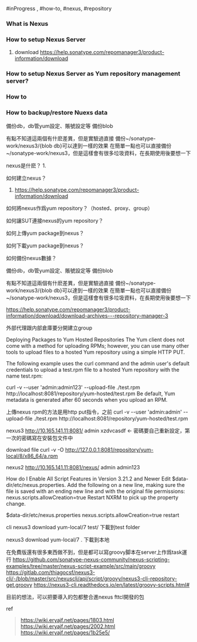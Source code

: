 #inProgress , #how-to, #nexus, #repository

### What is Nexus
### How to setup Nexus Server
1. download
https://help.sonatype.com/repomanager3/product-information/download
### How to setup Nexus Server as Yum repository management server?
### How to 
### How to backup/restore Nuexs data
備份db，db管yum設定、賬號設定等
備份blob

有點不知道這兩個有什麽差異，但是實驗過直接
備份~/sonatype-work/nexus3/{blob db}可以達到一樣的效果
在簡單一點也可以直接備份~/sonatype-work/nexus3，但是這樣會有很多垃圾資料，在長期使用後要想一下

nexus是什麽？
1. 

如何建立nexus？
1. https://help.sonatype.com/repomanager3/product-information/download

如何將nexus作爲yum repository？（hosted、proxy、group）

如何讓SUT連接nexus的yum repository？

如何上傳yum package到nexus？

如何下載yum package到nexus？

如何備份nexus數據？

備份db，db管yum設定、賬號設定等
備份blob

有點不知道這兩個有什麽差異，但是實驗過直接
備份~/sonatype-work/nexus3/{blob db}可以達到一樣的效果
在簡單一點也可以直接備份~/sonatype-work/nexus3，但是這樣會有很多垃圾資料，在長期使用後要想一下


https://help.sonatype.com/repomanager3/product-information/download/download-archives---repository-manager-3

外部代理跟内部倉庫要分開建立group


Deploying Packages to Yum Hosted Repositories
The Yum client does not come with a method for uploading RPMs; however, you can use many other tools to upload files to a hosted Yum repository using a simple HTTP PUT.

The following example uses the curl command and the admin user's default credentials to upload a test.rpm file to a hosted Yum repository with the name  test.rpm:

curl -v --user 'admin:admin123' --upload-file ./test.rpm http://localhost:8081/repository/yum-hosted/test.rpm
Be default, Yum metadata is generated after 60 seconds when you upload an RPM.

上傳nexus rpm的方法是用http put指令，之前
curl -v --user 'admin:admin' --upload-file ./test.rpm http://localhost:8081/repository/yum-hosted/test.rpm

nexus3
http://10.165.141.11:8081/
admin
xzdvcasdf <- 密碼要自己重新設定，第一次的密碼寫在安裝包文件中

download file
curl -v -O http://127.0.0.1:8081/repository/yum-local/8/x86_64/a.rpm

nexus2
http://10.165.141.11:8081/nexus/
admin
admin123

How do I Enable All Script Features in Version 3.21.2 and Newer
Edit $data-dir/etc/nexus.properties. Add the following on a new line, making sure the file is saved with an ending new line and with the original file permissions:
nexus.scripts.allowCreation=true
Restart NXRM to pick up the property change.

$data-dir/etc/nexus.properties
nexus.scripts.allowCreation=true
restart

cli
nexus3 download yum-local/7 test/ 下載到test folder


nexus3 download yum-local/7 . 下載到本地

在免費版還有很多東西做不到，但是都可以寫groovy脚本在server上作爲task運行
https://github.com/sonatype-nexus-community/nexus-scripting-examples/tree/master/nexus-script-example/src/main/groovy
https://gitlab.com/thiagocsf/nexus3-cli/-/blob/master/src/nexuscli/api/script/groovy/nexus3-cli-repository-get.groovy
https://nexus3-cli.readthedocs.io/en/latest/groovy-scripts.html#

目前的想法，可以把要導入的包都整合進nexus
fttcl開發的包

ref

> https://wiki.eryajf.net/pages/1803.html
> https://wiki.eryajf.net/pages/2002.html
> https://wiki.eryajf.net/pages/1b25e5/
